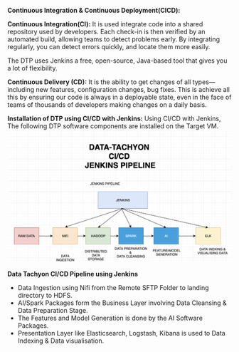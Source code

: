 **Continuous Integration & Continuous Deployment(CICD):**

**Continuous Integration(CI):**
It is used integrate code into a shared repository used by developers. 
Each check-in is then verified by an automated build, allowing teams to detect problems early. 
By integrating regularly, you can detect errors quickly, and locate them more easily.

The DTP uses Jenkins a free, open-source, Java-based tool that gives you a lot of flexibility.

**Continuous Delivery (CD):**
It is the ability to get changes of all types—including new features, configuration changes, bug fixes. 
This is achieve all this by ensuring our code is always in a deployable state, 
 even in the face of teams of thousands of developers making changes on a daily basis.

**Installation of DTP using CI/CD with Jenkins:**
Using CI/CD with Jenkins, The following DTP software components are installed on the Target VM.
       ![DTP CICD Pipeline](/cicd/images/dtp-cicd-pipeline.png)

**Data Tachyon CI/CD Pipeline using Jenkins**
* Data Ingestion using Nifi from the Remote SFTP Folder to landing directory to HDFS.
* AI/Spark Packages form the Business Layer involving Data Cleansing & Data Preparation Stage. 
* The Features and Model Generation is done by the AI Software Packages.
* Presentation Layer like  Elasticsearch, Logstash, Kibana  is used to Data Indexing & Data visualisation.






 




